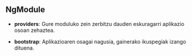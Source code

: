 ## NgModule

- **providers**: Gure moduluko zein zerbitzu dauden eskuragarri aplikazio osoan zehaztea.

- **bootstrap**: Aplikazioaren osagai nagusia, gainerako ikuspegiak izango dituena.


